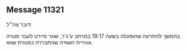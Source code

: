 ## Message 11321

דובר צה״ל:

בהמשך להתרעה שהופעלה בשעה 19:17 במרחב ע'ג'ר, שוגר מיירט לעבר מטרה אווירית חשודה שהתבררה כמטרת שווא.

